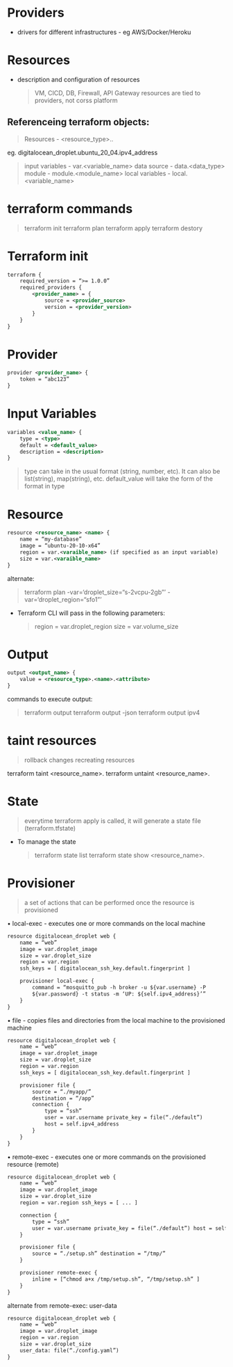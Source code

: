 # Providers

- drivers for different infrastructures - eg AWS/Docker/Heroku

# Resources

- description and configuration of resources
  > VM, CICD, DB, Firewall, API Gateway
  > resources are tied to providers, not corss platform

## Referenceing terraform objects:

> Resources - <resource_type>.<name>.<attribute>

eg. digitalocean_droplet.ubuntu_20_04.ipv4_address

> input variables - var.<variable_name>
> data source - data.<data_type><name>
> module - module.<module_name>
> local variables - local.<variable_name>

# terraform commands

> terraform init
> terraform plan
> terraform apply
> terraform destory

# Terraform init

```xml
terraform {
    required_version = “>= 1.0.0”
    required_providers {
        <provider_name> = {
            source = <provider_source>
            version = <provider_version>
        }
    }
}
```

# Provider

```xml
provider <provider_name> {
    token = “abc123”
}
```

# Input Variables

```xml
variables <value_name> {
    type = <type>
    default = <default_value>
    description = <description>
}
```

> type can take in the usual format (string, number, etc). It can also be list(string), map(string), etc.
> default_value will take the form of the format in type

# Resource

```xml
resource <resource_name> <name> {
    name = “my-database”
    image = “ubuntu-20-10-x64”
    region = var.<varaible_name> (if specified as an input variable)
    size = var.<varaible_name>
}
```

alternate:

> terraform plan -var=‘droplet_size=“s-2vcpu-2gb”’ -var=‘droplet_region=“sfo1”’

- Terraform CLI will pass in the following parameters:
  > region = var.droplet_region
  > size = var.volume_size

# Output

```xml
output <output_name> {
    value = <resource_type>.<name>.<attribute>
}
```

commands to execute output:

> terraform output
> terraform output -json
> terraform output ipv4

# taint resources

> rollback changes
> recreating resources

terraform taint <resource_name>.<name>
terraform untaint <resource_name>.<name>

# State

> everytime terraform apply is called, it will generate a state file (terraform.tfstate)

- To manage the state
  > terraform state list
  > terraform state show <resource_name>.<name>

# Provisioner

> a set of actions that can be performed once the resource is provisioned

• local-exec - executes one or more commands on the local machine

```xml
resource digitalocean_droplet web {
    name = “web”
    image = var.droplet_image
    size = var.droplet_size
    region = var.region
    ssh_keys = [ digitalocean_ssh_key.default.fingerprint ]

    provisioner local-exec {
        command = “mosquitto_pub -h broker -u ${var.username} -P
        ${var.password} -t status -m ‘UP: ${self.ipv4_address}’”
    }
}
```

• file - copies files and directories from the local machine to the provisioned machine

```xml
resource digitalocean_droplet web {
    name = “web”
    image = var.droplet_image
    size = var.droplet_size
    region = var.region
    ssh_keys = [ digitalocean_ssh_key.default.fingerprint ]

    provisioner file {
        source = “./myapp/”
        destination = “/app”
        connection {
            type = “ssh”
            user = var.username private_key = file(“./default”)
            host = self.ipv4_address
        }
    }
}
```

• remote-exec - executes one or more commands on the provisioned resource (remote)

```xml
resource digitalocean_droplet web {
    name = “web”
    image = var.droplet_image
    size = var.droplet_size
    region = var.region ssh_keys = [ ... ]

    connection {
        type = “ssh”
        user = var.username private_key = file(“./default”) host = self.ipv4_address
    }

    provisioner file {
        source = “./setup.sh” destination = “/tmp/”
    }

    provisioner remote-exec {
        inline = [“chmod a+x /tmp/setup.sh”, “/tmp/setup.sh” ]
    }
}
```

alternate from remote-exec: user-data

```xml
resource digitalocean_droplet web {
    name = “web”
    image = var.droplet_image
    region = var.region
    size = var.droplet_size
    user_data: file(“./config.yaml”)
}
```
